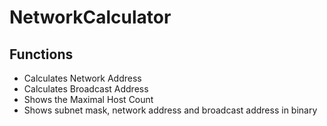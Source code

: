 # NetworkCalculator

## Functions

- Calculates Network Address
- Calculates Broadcast Address
- Shows the Maximal Host Count
- Shows subnet mask, network address and broadcast address in binary
